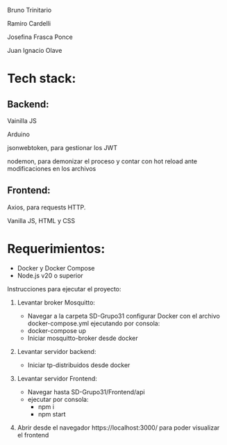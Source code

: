 Bruno Trinitario

Ramiro Cardelli

Josefina Frasca Ponce

Juan Ignacio Olave

# Tech stack:

## Backend:

Vainilla JS

Arduino

jsonwebtoken, para gestionar los JWT

nodemon, para demonizar el proceso y contar con hot reload ante modificaciones en los archivos

## Frontend:

Axios, para requests HTTP.

Vanilla JS, HTML y CSS

# Requerimientos:

- Docker y Docker Compose
- Node.js v20 o superior

Instrucciones para ejecutar el proyecto:

1. Levantar broker Mosquitto:

   - Navegar a la carpeta SD-Grupo31 configurar Docker con el archivo docker-compose.yml ejecutando por consola:
   - docker-compose up
   - Iniciar mosquitto-broker desde docker

2. Levantar servidor backend:

   - Iniciar tp-distribuidos desde docker

3. Levantar servidor Frontend:

   - Navegar hasta SD-Grupo31/Frontend/api
   - ejecutar por consola:
     - npm i
     - npm start

4. Abrir desde el navegador https://localhost:3000/ para poder visualizar el frontend
